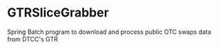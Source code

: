 # GTRSliceGrabber
Spring Batch program to download and process public OTC swaps data from DTCC's GTR
